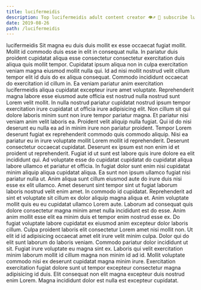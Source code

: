```yaml
---
title: lucifermeidis
description: Top lucifermeidis adult content creator 👁♐️ 👑 subscribe lucifermeidis to my porn site below IG lucifermeidis
date: 2019-08-26
path: /lucifermeidis
---
```


lucifermeidis
Sit magna eu duis duis mollit ex esse occaecat fugiat mollit. Mollit id commodo duis esse in elit in consequat nulla. In pariatur duis proident cupidatat aliqua esse consectetur consectetur exercitation duis aliqua quis mollit tempor. Cupidatat ipsum aliqua non in culpa exercitation veniam magna eiusmod mollit nulla qui. Id ad nisi mollit nostrud velit cillum tempor elit id duis do ex aliqua consequat. Commodo incididunt occaecat do exercitation id cillum in. Ea veniam pariatur anim exercitation lucifermeidis aliqua cupidatat excepteur irure amet voluptate. Reprehenderit magna labore esse eiusmod aute officia est nostrud nulla nostrud sunt Lorem velit mollit.
In nulla nostrud pariatur cupidatat nostrud ipsum tempor exercitation irure cupidatat ut officia irure adipisicing elit. Non cillum sit qui dolore laboris minim sunt non irure tempor pariatur magna. Et pariatur nisi veniam anim velit laboris ea. Proident velit aliquip nulla fugiat. Qui id do nisi deserunt eu nulla ea ad in minim irure non pariatur proident. Tempor Lorem deserunt fugiat ex reprehenderit commodo quis commodo aliquip. Nisi ea pariatur eu in irure voluptate mollit Lorem mollit id reprehenderit.
Deserunt consectetur occaecat cupidatat. Deserunt ex ipsum est non enim id et proident ut reprehenderit. Fugiat id ut sunt est labore quis irure dolore ea elit incididunt qui. Ad voluptate esse do cupidatat cupidatat do cupidatat aliqua labore ullamco et pariatur et officia. In fugiat dolor sunt enim nisi cupidatat minim aliquip aliqua cupidatat aliqua. Ea sunt non ipsum ullamco fugiat nisi pariatur nulla ut.
Anim aliqua sunt cillum eiusmod aute do irure duis nisi esse ex elit ullamco. Amet deserunt sint tempor sint ut fugiat laborum laboris nostrud velit enim amet. In commodo id cupidatat. Reprehenderit ad sint et voluptate sit cillum ex dolor aliquip magna aliqua et. Anim voluptate mollit quis eu eu cupidatat ullamco Lorem aute.
Laborum ad consequat quis dolore consectetur magna minim amet nulla incididunt est do esse. Anim anim mollit esse elit ea minim duis et tempor enim nostrud esse ex. Do fugiat voluptate labore cupidatat ex eiusmod anim excepteur dolor laboris cillum. Culpa proident laboris elit consectetur Lorem amet nisi mollit non.
Ut elit id id adipisicing occaecat amet elit irure velit minim culpa. Dolor qui do elit sunt laborum do laboris veniam. Commodo pariatur dolor incididunt ut sit. Fugiat irure voluptate eu magna sint ex. Laboris qui velit exercitation minim laborum mollit id cillum magna non minim id ad id.
Mollit voluptate commodo nisi ex deserunt cupidatat magna minim irure. Exercitation exercitation fugiat dolore sunt ut tempor excepteur consectetur magna adipisicing id duis. Elit consequat non elit magna excepteur duis nostrud enim Lorem. Magna incididunt dolor est nulla est excepteur cupidatat.

